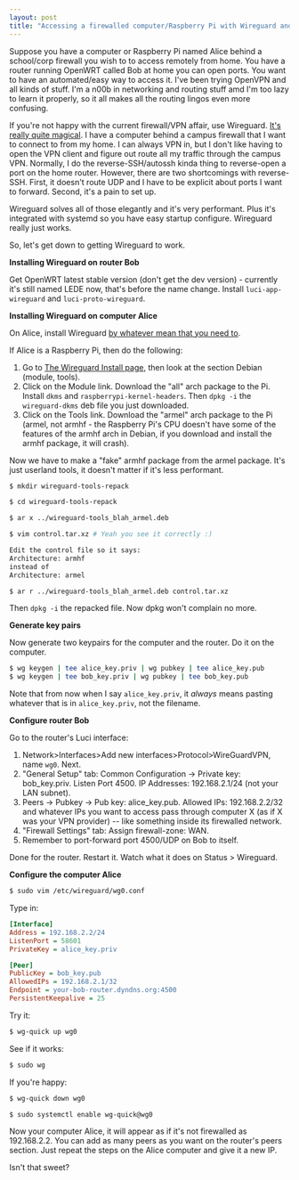 ```yaml
---
layout: post
title: "Accessing a firewalled computer/Raspberry Pi with Wireguard and OpenWRT, the easy way"
---
```


Suppose you have a computer or Raspberry Pi named Alice behind a school/corp firewall you wish to to access remotely from home. You have a router running OpenWRT called Bob at home you can open ports. You want to have an automated/easy way to access it.
I've been trying OpenVPN and all kinds of stuff. I'm a n00b in networking and routing stuff amd I'm too lazy to learn it properly, so it all makes all the routing lingos even more confusing. 

If you're not happy with the current firewall/VPN affair, use Wireguard. 
[It's really quite magical](https://lwn.net/Articles/748582/). 
I have a computer behind a campus firewall that I want to connect to from my home. 
I can always VPN in, but I don't like having to open the VPN client and figure out route all my traffic through the campus VPN.
Normally, I do the reverse-SSH/autossh kinda thing to reverse-open a port on the home router. 
However, there are two shortcomings with reverse-SSH. 
First, it doesn't route UDP and I have to be explicit about ports I want to forward. 
Second, it's a pain to set up. 


Wireguard solves all of those elegantly and it's very performant. Plus it's integrated with systemd so you have easy startup configure. Wireguard really just works.

So, let's get down to getting Wireguard to work.

**Installing Wireguard on router Bob**

Get OpenWRT latest stable version (don't get the dev version) - currently it's still named LEDE now, that's before the name change. Install `luci-app-wireguard` and `luci-proto-wireguard`.

**Installing Wireguard on computer Alice**

On Alice, install Wireguard [by whatever mean that you need to](https://www.wireguard.com/install/).

If Alice is a Raspberry Pi, then do the following:

1. Go to [The Wireguard Install page](https://www.wireguard.com/install/), then look at the section Debian (module, tools).
2. Click on the Module link. Download the "all" arch package to the
Pi. Install `dkms` and `raspberrypi-kernel-headers`. Then `dpkg -i` the
`wireguard-dkms` deb file you just downloaded.
3. Click on the Tools link. Download the "armel" arch package to the
Pi (armel, not armhf - the Raspberry Pi's CPU doesn't have some of the
features of the armhf arch in Debian, if you download and install the armhf package, it will crash).

Now we have to make a "fake" armhf package from the armel package. It's just
userland tools, it doesn't matter if it's less performant.

```bash
$ mkdir wireguard-tools-repack

$ cd wireguard-tools-repack

$ ar x ../wireguard-tools_blah_armel.deb

$ vim control.tar.xz # Yeah you see it correctly :) 

Edit the control file so it says: 
Architecture: armhf
instead of 
Architecture: armel

$ ar r ../wireguard-tools_blah_armel.deb control.tar.xz
```

Then `dpkg -i` the repacked file. Now dpkg won't complain no more.

**Generate key pairs**

Now generate two keypairs for the computer and the router. Do it on the computer.

```bash
$ wg keygen | tee alice_key.priv | wg pubkey | tee alice_key.pub
$ wg keygen | tee bob_key.priv | wg pubkey | tee bob_key.pub
```

Note that from now when I say `alice_key.priv`, it *always* means pasting whatever that is in `alice_key.priv`, not the filename.

**Configure router Bob**

Go to the router's Luci interface:

1. Network>Interfaces>Add new interfaces>Protocol>WireGuardVPN, name `wg0`. Next.
2. "General Setup" tab: Common Configuration -> Private key:
bob_key.priv. Listen Port 4500. IP Addresses: 192.168.2.1/24 (not
your LAN subnet).
3. Peers -> Pubkey -> Pub key: alice_key.pub. Allowed IPs: 192.168.2.2/32
and whatever IPs you want to access pass through computer X (as if X
was your VPN provider) -- like something inside its firewalled
network.
4. "Firewall Settings" tab: Assign firewall-zone: WAN.
5. Remember to port-forward port 4500/UDP on Bob to itself.

Done for the router. Restart it. Watch what it does on Status > Wireguard.

**Configure the computer Alice**

```bash
$ sudo vim /etc/wireguard/wg0.conf
```

Type in:

```ini
[Interface]
Address = 192.168.2.2/24
ListenPort = 58601
PrivateKey = alice_key.priv

[Peer]
PublicKey = bob_key.pub
AllowedIPs = 192.168.2.1/32
Endpoint = your-bob-router.dyndns.org:4500
PersistentKeepalive = 25
```

Try it:

```bash
$ wg-quick up wg0
```

See if it works:

```bash
$ sudo wg
```

If you're happy:

```bash
$ wg-quick down wg0

$ sudo systemctl enable wg-quick@wg0
```

Now your computer Alice, it will appear as if it's not firewalled as 192.168.2.2. 
You can add as many peers as you want on the router's peers section. 
Just repeat the steps on the Alice computer and give it a new IP.

Isn't that sweet?

